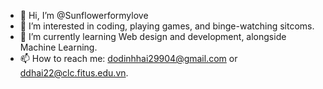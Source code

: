 - 👋 Hi, I’m @Sunflowerformylove
- 👀 I’m interested in coding, playing games, and binge-watching sitcoms.
- 🌱 I’m currently learning Web design and development, alongside Machine Learning.
- 📫 How to reach me: dodinhhai29904@gmail.com or ddhai22@clc.fitus.edu.vn.

